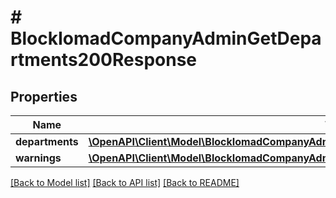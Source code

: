 # # BlockIomadCompanyAdminGetDepartments200Response

## Properties

Name | Type | Description | Notes
------------ | ------------- | ------------- | -------------
**departments** | [**\OpenAPI\Client\Model\BlockIomadCompanyAdminGetDepartments200ResponseDepartmentsInner[]**](BlockIomadCompanyAdminGetDepartments200ResponseDepartmentsInner.md) |  |
**warnings** | [**\OpenAPI\Client\Model\BlockIomadCompanyAdminGetCompanies200ResponseWarningsInner[]**](BlockIomadCompanyAdminGetCompanies200ResponseWarningsInner.md) |  | [optional]

[[Back to Model list]](../../README.md#models) [[Back to API list]](../../README.md#endpoints) [[Back to README]](../../README.md)
